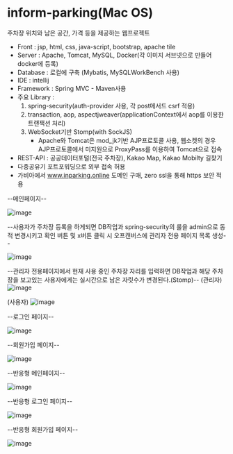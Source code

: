 # inform-parking(Mac OS)
주차장 위치와 남은 공간, 가격 등을 제공하는 웹프로젝트

* Front : jsp, html, css, java-script, bootstrap, apache tile
* Server : Apache, Tomcat, MySQL, Docker(각 이미지 서브넷으로 만들어 docker에 등록)
* Database : 로컬에 구축 (Mybatis, MySQLWorkBench 사용)
* IDE : intellij
* Framework : Spring MVC - Maven사용
* 주요 Library : 
  1. spring-security(auth-provider 사용, 각 post메서드 csrf 적용)
  2. transaction, aop, aspectjweaver(applicationContext에서 aop를 이용한 트랜잭션 처리)
  3. WebSocket기반 Stomp(with SockJS)
     * Apache와 Tomcat은 mod_jk기반 AJP프로토콜 사용, 웹소켓의 경우 AJP프로토콜에서 미지원으로 ProxyPass를 이용하여 Tomcat으로 접속
* REST-API : 공공데이터포털(전국 주차장), Kakao Map, Kakao Mobilty 길찾기
* 다중공유기 포트포워딩으로 외부 접속 허용
* 가비아에서 www.inparking.online 도메인 구매, zero ssl을 통해 https 보안 적용


--메인페이지--

![image](https://user-images.githubusercontent.com/45596085/213401710-7b3c50e3-c3c0-4c30-8711-5206e336a1f6.png)


--사용자가 주차장 등록을 하게되면 DB작업과 spring-security의 룰을 admin으로 동적 변경시키고 확인 버튼 및 x버튼 클릭 시 오프캔버스에 관리자 전용 페이지 목록 생성--

![image](https://user-images.githubusercontent.com/45596085/214701154-ecbe59f9-09f8-42e0-b7ae-efb77fada048.png)


--관리자 전용페이지에서 현재 사용 중인 주차장 자리를 입력하면 DB작업과 해당 주차장을 보고있는 사용자에게는 실시간으로 남은 자릿수가 변경된다.(Stomp)--
(관리자)
![image](https://user-images.githubusercontent.com/45596085/214701845-f6c38438-14f6-4f94-8ecc-10a91785def1.png)

(사용자)
![image](https://user-images.githubusercontent.com/45596085/214701914-ff5a8734-64f3-44b6-8e7b-5f70b645499c.png)





--로그인 페이지--

![image](https://user-images.githubusercontent.com/45596085/211064015-fa93cc91-5f54-4e54-83e5-cd0c3385e20b.png)



--회원가입 페이지--

![image](https://user-images.githubusercontent.com/45596085/211064181-79edc61d-2adf-428d-892c-a21cff840257.png)



--반응형 메인페이지--


![image](https://user-images.githubusercontent.com/45596085/212411868-a611b966-d90d-4000-b6c8-ab6d5be7a3cf.png)




--반응형 로그인 페이지--


![image](https://user-images.githubusercontent.com/45596085/212411854-674741a2-82e9-4430-be41-898814ce025b.png)




--반응형 회원가입 페이지--


![image](https://user-images.githubusercontent.com/45596085/212411814-c4708ef6-aa82-4375-8253-971349c2517e.png)
